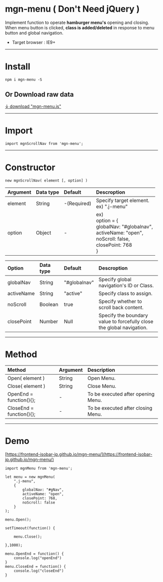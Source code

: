 # mgn-menu ( Don't Need jQuery )


Implement function to operate **hamburger menu's** opening and closing.  
When menu button is clicked, **class is added/deleted** in response to menu button and global navigation.
- Target browser : IE9+

___

# Install

```
npm i mgn-menu -S
```

## Or Download raw data
[↓ download "mgn-menu.js"](https://raw.githubusercontent.com/frontend-isobar-jp/mgn-menu/master/src/mgn-menu.js)


___

# Import

```
import mgnScrollNav from 'mgn-menu';
```

___

# Constructor

```
new mgnScrollNav( element [, option] )
```
|Argument|Data type|Default|Descroption|
|:-------|:--------|:------|:----------|
|element|String|-(Required)|Specify target element.<br>ex) ".j-menu"|
|option|Object|-|ex)<br> option = {<br> globalNav: "#globalnav",<br> activeName: "open",<br> noScroll: false,<br> closePoint: 768<br>}|

|Option|Data type|Default|Descroption|
|:-------|:--------|:------|:----------|
|globalNav|String|"#globalnav"|Specify global navigation's ID or Class.|
|activeName|String|"active"|Specify class to assign.|
|noScroll|Boolean|true|Specify whether to scroll back content.|
|closePoint|Number|Null|Specify the boundary value to forcefully close the global navigation.|

___

# Method

|Method|Argument|Description|
|:-------|:--------|:------|
|Open( element )|String|Open Menu.|
|Close( element )|String|Close Menu.|
|OpenEnd = function(){};|-|To be executed after opening Menu.|
|CloseEnd = function(){};|-|To be executed after closing Menu.|

___

# Demo

[https://frontend-isobar-jp.github.io/mgn-menu/](https://frontend-isobar-jp.github.io/mgn-menu/)

```
import mgnMenu from 'mgn-menu';

let menu = new mgnMenu(
    ".j-menu",
    {
        globalNav: "#gNav",
        activeName: "open",
        closePoint: 768,
        noScroll: false
    }
);

menu.Open();

setTimeout(function() {

    menu.Close();

},1000);

menu.OpenEnd = function() {
    console.log("openEnd")
}
menu.CloseEnd = function() {
    console.log("closeEnd")
}
```
